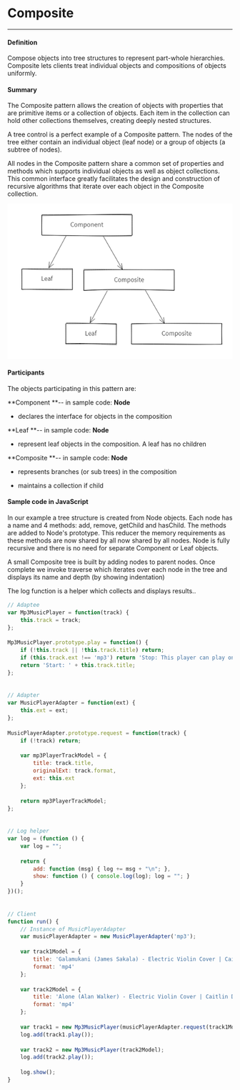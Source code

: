 # Composite

---

#### Definition

Compose objects into tree structures to represent part-whole hierarchies. Composite lets clients treat individual objects and compositions of objects uniformly.

#### Summary

The Composite pattern allows the creation of objects with properties that are primitive items or a collection of objects. Each item in the collection can hold other collections themselves, creating deeply nested structures.

A tree control is a perfect example of a Composite pattern. The nodes of the tree either contain an individual object \(leaf node\) or a group of objects \(a subtree of nodes\).

All nodes in the Composite pattern share a common set of properties and methods which supports individual objects as well as object collections. This common interface greatly facilitates the design and construction of recursive algorithms that iterate over each object in the Composite collection.

![](/assets/composite.png)

#### Participants

The objects participating in this pattern are:

**Component **-- in sample code: **Node**

* declares the interface for objects in the composition

**Leaf **-- in sample code: **Node**

* represent leaf objects in the composition. A leaf has no children

**Composite **-- in sample code: **Node**

* represents branches \(or sub trees\) in the composition

* maintains a collection if child 

#### 

#### Sample code in JavaScript

In our example a tree structure is created from Node objects. Each node has a name and 4 methods: add, remove, getChild and hasChild. The methods are added to Node's prototype. This reducer the memory requirements as these methods are now shared by all now shared by all nodes. Node is fully recursive and there is no need for separate Component or Leaf objects.

A small Composite tree is built by adding nodes to parent nodes. Once complete we invoke traverse which iterates over each node in the tree and displays its name and depth \(by showing indentation\) 

The log function is a helper which collects and displays results..

```js
// Adaptee
var Mp3MusicPlayer = function(track) {
    this.track = track;
};

Mp3MusicPlayer.prototype.play = function() {
    if (!this.track || !this.track.title) return;
    if (this.track.ext !== 'mp3') return 'Stop: This player can play only mp3 tracks';
    return 'Start: ' + this.track.title;
};


// Adapter
var MusicPlayerAdapter = function(ext) {
    this.ext = ext;
};

MusicPlayerAdapter.prototype.request = function(track) {
    if (!track) return;

    var mp3PlayerTrackModel = {
        title: track.title,
        originalExt: track.format,
        ext: this.ext
    };

    return mp3PlayerTrackModel;
};


// Log helper
var log = (function () {
    var log = "";

    return {
        add: function (msg) { log += msg + "\n"; },
        show: function () { console.log(log); log = ""; }
    }
})();


// Client
function run() {
    // Instance of MusicPlayerAdapter
    var musicPlayerAdapter = new MusicPlayerAdapter('mp3');

    var track1Model = {
        title: 'Galamukani (James Sakala) - Electric Violin Cover | Caitlin De Ville',
        format: 'mp4'
    };

    var track2Model = {
        title: 'Alone (Alan Walker) - Electric Violin Cover | Caitlin De Ville',
        format: 'mp4'
    };

    var track1 = new Mp3MusicPlayer(musicPlayerAdapter.request(track1Model));
    log.add(track1.play());

    var track2 = new Mp3MusicPlayer(track2Model);
    log.add(track2.play());

    log.show();
}
```

#### 




